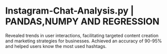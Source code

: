# Instagram-Chat-Analysis.py | PANDAS,NUMPY AND REGRESSION

Revealed trends in user interactions, facilitating targeted content creation and marketing strategies for businesses.
Achieved an accuracy of 90-95% and helped users know the most used hashtags.
